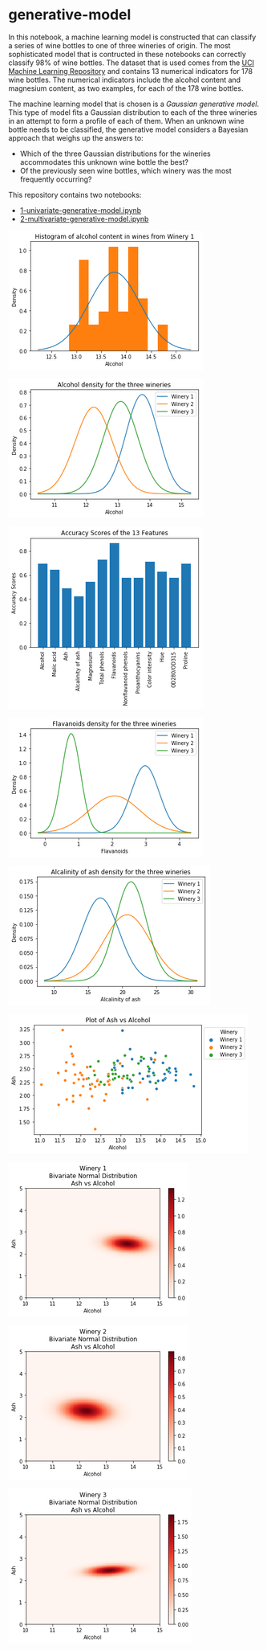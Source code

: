# generative-model

In this notebook, a machine learning model is constructed that can classify a series of wine bottles to one of three wineries of origin. The most sophisticated model that is contructed in these notebooks can correctly classify 98% of wine bottles. The dataset that is used comes from the [UCI Machine Learning Repository](http://archive.ics.uci.edu/ml) and contains 13 numerical indicators for 178 wine bottles. The numerical indicators include the alcohol content and magnesium content, as two examples, for each of the 178 wine bottles.

The machine learning model that is chosen is a *Gaussian generative model*. This type of model fits a Gaussian distribution to each of the three wineries in an attempt to form a profile of each of them. When an unknown wine bottle needs to be classified, the generative model considers a Bayesian approach that weighs up the answers to:

* Which of the three Gaussian distributions for the wineries accommodates this unknown wine bottle the best?
* Of the previously seen wine bottles, which winery was the most frequently occurring? 

This repository contains two notebooks:

* [1-univariate-generative-model.ipynb](1-univariate-generative-model.ipynb)
* [2-multivariate-generative-model.ipynb](2-multivariate-generative-model.ipynb)


![Alt text](./images/alcohol-content-histogram.png?raw=true "Title")

![Alt text](./images/alcohol-density.png?raw=true "Title")

![Alt text](./images/accuracy-scores.png?raw=true "Title")

![Alt text](./images/flavanoids-density.png?raw=true "Title")

![Alt text](./images/alcalinity-of-ash-density.png?raw=true "Title")

![](./images/ash-vs-alcohol.png)

![](./images/winery-1.png)

![](./images/winery-2.png)

![](./images/winery-3.png)
